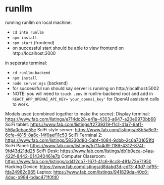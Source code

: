 # runllm

running runllm on local machine:

- `cd into runllm`
- `npm install`
- `npm start` (frontend)
- on successful start should be able to view frontend on http://localhost:3000

in seperate terminal:
- `cd runllm-backend`
- `npm install`
- `node server.mjs` (backend)
- for successful run should say server is running on http://localhost:5002
- NOTE: you will need to `touch .env` in runllm-backend root and add in `REACT_APP_OPENAI_API_KEY='your_openai_key'` for OpenAI assistant calls to work.

Models used (combined together to make the scene):
Display terminal: https://www.fab.com/listings/e714dc28-e41a-4303-a647-a20e9970bb68
SciFi tablet: https://www.fab.com/listings/f2739319-f1c1-41a7-9af1-556a0ebae55e
SciFi style server: https://www.fab.com/listings/e8b5a6e3-6cfe-4815-8a6c-14f0aef11c53
SciFi Terminal 2: https://www.fab.com/listings/58330d80-5abf-4084-9dbb-2c6a701651fd
SciFi Panel: https://www.fab.com/listings/571fa4d9-f186-4312-874f-9fd43d21dd25
SciFi Desk: https://www.fab.com/listings/db1b0eca-c4aa-422f-8442-014340461e7b
Computer Classroom: https://www.fab.com/listings/cd412cb7-167f-41c6-8cc8-481a73e71950
Hacking Device: https://www.fab.com/listings/d8dabd3d-cdf3-43d7-bf95-fda24982c965
Laptop: https://www.fab.com/listings/941829da-40c6-4dac-b984-bdac471f0fd0
